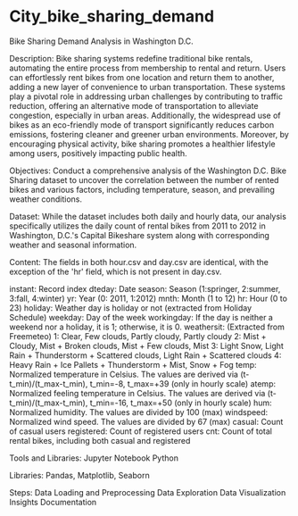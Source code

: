 # City_bike_sharing_demand
 Bike Sharing Demand Analysis in Washington D.C.

 
Description:
Bike sharing systems redefine traditional bike rentals, automating the entire process from membership to rental and return. Users can effortlessly rent bikes from one location and return them to another, adding a new layer of convenience to urban transportation. These systems play a pivotal role in addressing urban challenges by contributing to traffic reduction, offering an alternative mode of transportation to alleviate congestion, especially in urban areas. Additionally, the widespread use of bikes as an eco-friendly mode of transport significantly reduces carbon emissions, fostering cleaner and greener urban environments. Moreover, by encouraging physical activity, bike sharing promotes a healthier lifestyle among users, positively impacting public health.


Objectives:
Conduct a comprehensive analysis of the Washington D.C. Bike Sharing dataset to uncover the correlation between the number of rented bikes and various factors, including temperature, season, and prevailing weather conditions.


Dataset:
While the dataset includes both daily and hourly data, our analysis specifically utilizes the daily count of rental bikes from 2011 to 2012 in Washington, D.C.'s Capital Bikeshare system along with corresponding weather and seasonal information.


Content:
The fields in both hour.csv and day.csv are identical, with the exception of the 'hr' field, which is not present in day.csv.


instant: Record index
dteday: Date
season: Season (1:springer, 2:summer, 3:fall, 4:winter)
yr: Year (0: 2011, 1:2012)
mnth: Month (1 to 12)
hr: Hour (0 to 23)
holiday: Weather day is holiday or not (extracted from Holiday Schedule)
weekday: Day of the week
workingday: If the day is neither a weekend nor a holiday, it is 1; otherwise, it is 0.
weathersit: (Extracted from Freemeteo)
1: Clear, Few clouds, Partly cloudy, Partly cloudy
2: Mist + Cloudy, Mist + Broken clouds, Mist + Few clouds, Mist
3: Light Snow, Light Rain + Thunderstorm + Scattered clouds, Light Rain + Scattered clouds
4: Heavy Rain + Ice Pallets + Thunderstorm + Mist, Snow + Fog
temp: Normalized temperature in Celsius. The values are derived via (t-t_min)/(t_max-t_min), t_min=-8, t_max=+39 (only in hourly scale)
atemp: Normalized feeling temperature in Celsius. The values are derived via (t-t_min)/(t_max-t_min), t_min=-16, t_max=+50 (only in hourly scale)
hum: Normalized humidity. The values are divided by 100 (max)
windspeed: Normalized wind speed. The values are divided by 67 (max)
casual: Count of casual users
registered: Count of registered users
cnt: Count of total rental bikes, including both casual and registered


Tools and Libraries:
Jupyter Notebook
Python


Libraries: Pandas, Matplotlib, Seaborn


Steps:
Data Loading and Preprocessing
Data Exploration
Data Visualization
Insights Documentation

